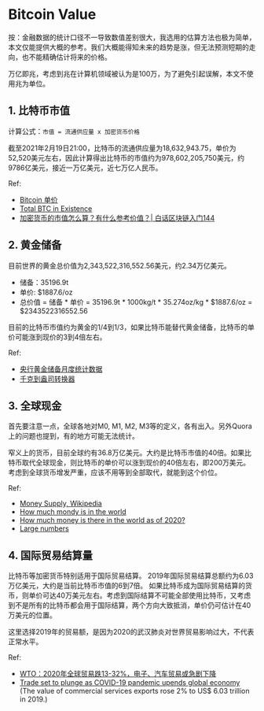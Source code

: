 # Bitcoin Value

按：金融数据的统计口径不一导致数值差别很大，我选用的估算方法也极为简单，本文仅能提供大概的参考。我们大概能得知未来的趋势是涨，但无法预测短期的走向，也不能精确估计将来的价格。

万亿即兆，考虑到兆在计算机领域被认为是100万，为了避免引起误解，本文不使用兆为单位。

## 1. 比特币市值

计算公式：``市值 = 流通供应量 x 加密货币价格``

截至2021年2月19日21:00，比特币的流通供应量为18,632,943.75，单价为52,520美元左右，因此计算得出比特币的市值约为978,602,205,750美元，约9786亿美元，接近一万亿美元，近七万亿人民币。

Ref:

* [Bitcoin 单价](https://www.qkl123.com/chart/huobipro_btc_usd)
* [Total BTC in Existence](https://www.buybitcoinworldwide.com/how-many-bitcoins-are-there/)
* [加密货币的市值怎么算？有什么参考价值？| 白话区块链入门144](https://www.hellobtc.com/kp/kc/06/1883.html)

## 2. 黄金储备

目前世界的黄金总价值为2,343,522,316,552.56美元，约2.34万亿美元。

* 储备：35196.9t
* 单价: $1887.6/oz
* 总价值 = 储备 * 单价 = 35196.9t * 1000kg/t * 35.274oz/kg * $1887.6/oz = $2343522316552.56

目前的比特币市值约为黄金的1/4到1/3，如果比特币能替代黄金储备，比特币的单价可能涨到现价的3到4倍左右。

Ref:

* [央行黄金储备月度统计数据](https://www.gold.org/cn/goldhub/data/monthly-central-bank-statistics)
* [千克到盎司转换器](https://www.metric-conversions.org/zh-hans/weight/kilograms-to-ounces.htm)

## 3. 全球现金

首先要注意一点，全球各地对M0, M1, M2, M3等的定义，各有出入。另外Quora上的问题也提到，有的地方可能无法统计。

窄义上的货币，目前全球约有36.8万亿美元。大约是比特币市值的40倍。如果比特币取代全球现金，则比特币的单价可以涨到现价的40倍左右，即200万美元。考虑到全球货币增发严重，应该不用等到全部取代，就能到这个价位。

Ref:

* [Money Supply, Wikipedia](https://en.wikipedia.org/wiki/Money_supply)
* [How much mondy is in the world](https://www.quora.com/How-much-money-is-in-the-world)
* [How much money is there in the world as of 2020?](https://www.thesun.co.uk/money/13497643/how-much-money-in-the-world/)
* [Large numbers](https://www.britannica.com/topic/large-numbers-1765137)

## 4. 国际贸易结算量

比特币等加密货币特别适用于国际贸易结算。
2019年国际贸易结算总额约为6.03万亿美元，大约是当前比特币市值的6到7倍。
如果比特币成为国际贸易结算的货币，则单价可达40万美元左右。考虑到国际结算不可能全部使用比特币，又考虑到不是所有的比特币都会用于国际结算，两个方向大致抵消，单价仍可估计在40万美元的位置。

这里选择2019年的贸易额，是因为2020的武汉肺炎对世界贸易影响过大，不代表正常水平。

Ref:

* [WTO：2020年全球贸易跌13-32%，电子、汽车贸易或急剧下降](https://www.yicai.com/news/100584976.html)
* [Trade set to plunge as COVID-19 pandemic upends global economy](https://www.wto.org/english/news_e/pres20_e/pr855_e.htm) (The value of commercial services exports rose 2% to US$ 6.03 trillion in 2019.)
